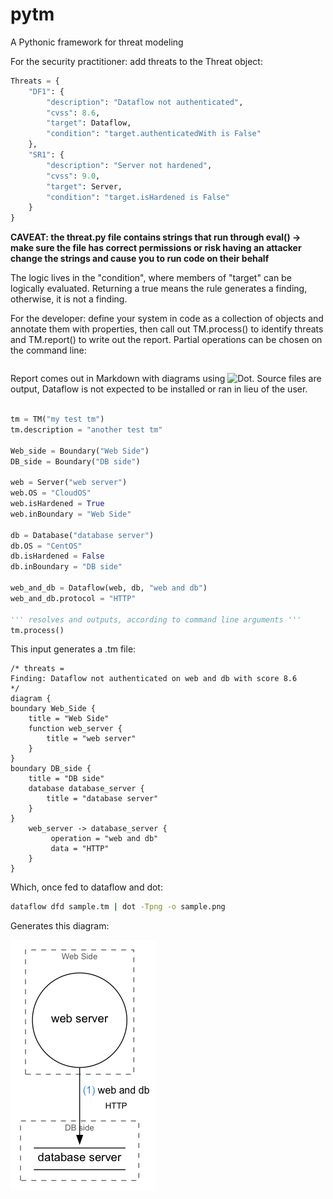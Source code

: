 # pytm

A Pythonic framework for threat modeling

For the security practitioner: add threats to the Threat object:

```python
Threats = {
    "DF1": {
        "description": "Dataflow not authenticated",
        "cvss": 8.6,
        "target": Dataflow,
        "condition": "target.authenticatedWith is False"
    },
    "SR1": {
        "description": "Server not hardened",
        "cvss": 9.0,
        "target": Server,
        "condition": "target.isHardened is False"
    }
}
```

**CAVEAT: the threat.py file contains strings that run through eval() -> make sure the file has correct permissions or risk having an attacker change the strings and cause you to run code on their behalf**

The logic lives in the "condition", where members of "target" can be logically evaluated.
Returning a true means the rule generates a finding, otherwise, it is not a finding.

For the developer: define your system in code as a collection of objects and annotate them with properties, then call out TM.process() to identify threats and TM.report() to write out the report. Partial operations can be chosen on the command line:

```text

```

Report comes out in Markdown with diagrams using ![Dot](https://graphviz.gitlab.io/). Source files are output, Dataflow is not expected to be installed or ran in lieu of the user.

```python

tm = TM("my test tm")
tm.description = "another test tm"

Web_side = Boundary("Web Side")
DB_side = Boundary("DB side")

web = Server("web server")
web.OS = "CloudOS"
web.isHardened = True
web.inBoundary = "Web Side"

db = Database("database server")
db.OS = "CentOS"
db.isHardened = False
db.inBoundary = "DB side"

web_and_db = Dataflow(web, db, "web and db")
web_and_db.protocol = "HTTP"

''' resolves and outputs, according to command line arguments '''
tm.process()
```

This input generates a .tm file:

```text
/* threats =
Finding: Dataflow not authenticated on web and db with score 8.6
*/
diagram {
boundary Web_Side {
    title = "Web Side"
    function web_server {
        title = "web server"
    }
}
boundary DB_side {
    title = "DB side"
    database database_server {
        title = "database server"
    }
}
    web_server -> database_server {
         operation = "web and db"
         data = "HTTP"
    }
}
```

Which, once fed to dataflow and dot:

```bash
dataflow dfd sample.tm | dot -Tpng -o sample.png
```

Generates this diagram:

![sample.png](docs/sample.png)

